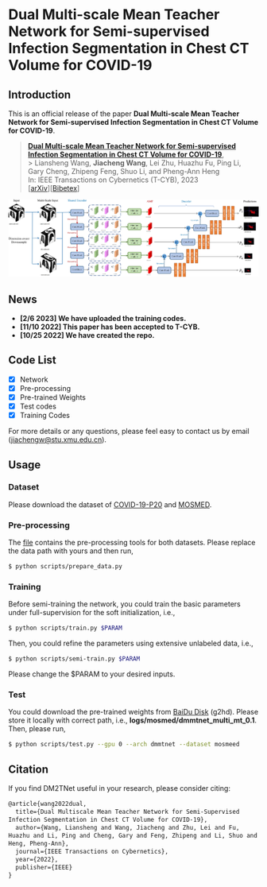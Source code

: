 # Dual Multi-scale Mean Teacher Network for Semi-supervised Infection Segmentation in Chest CT Volume for COVID-19

## Introduction

This is an official release of the paper **Dual Multi-scale Mean Teacher Network for Semi-supervised Infection Segmentation in Chest CT Volume for COVID-19**.

> [**Dual Multi-scale Mean Teacher Network for Semi-supervised Infection Segmentation in Chest CT Volume for COVID-19**](https://ieeexplore.ieee.org/abstract/document/9984948/), <br/> > Liansheng Wang, **Jiacheng Wang**, Lei Zhu, Huazhu Fu, Ping Li, Gary Cheng, Zhipeng Feng, Shuo Li, and Pheng-Ann Heng
> <br/>
> In: IEEE Transactions on Cybernetics (T-CYB), 2023 <br/>
> [[arXiv](https://arxiv.org/pdf/2211.05548)][[Bibetex](https://github.com/jcwang123/DM2TNet#citation)]

<div align="center" border=> <img src=arch.jpg width="700" > </div>

## News

- **[2/6 2023] We have uploaded the training codes.**
- **[11/10 2022] This paper has been accepted to T-CYB.**
- **[10/25 2022] We have created the repo.**

## Code List

- [x] Network
- [x] Pre-processing
- [x] Pre-trained Weights
- [x] Test codes
- [x] Training Codes

For more details or any questions, please feel easy to contact us by email (jiachengw@stu.xmu.edu.cn).

## Usage

### Dataset

Please download the dataset of [COVID-19-P20](https://zenodo.org/record/3757476#.Y1iELaFBxD9) and [MOSMED](https://www.kaggle.com/datasets/andrewmvd/mosmed-covid19-ct-scans).

### Pre-processing

The [file](scripts/prepare_data.py) contains the pre-processing tools for both datasets. Please replace the data path with yours and then run,

```bash
$ python scripts/prepare_data.py
```

### Training

Before semi-training the network, you could train the basic parameters under full-supervision for the soft initialization, i.e.,

```bash
$ python scripts/train.py $PARAM
```

Then, you could refine the parameters using extensive unlabeled data, i.e.,

```bash
$ python scripts/semi-train.py $PARAM
```

Please change the $PARAM to your desired inputs.

### Test

You could download the pre-trained weights from [BaiDu Disk](https://pan.baidu.com/s/10U6PBOg4bJ499axR_YtTkA) (g2hd). Please store it locally with correct path, i.e., **logs/mosmed/dmmtnet_multi_mt_0.1**. Then, please run,

```bash
$ python scripts/test.py --gpu 0 --arch dmmtnet --dataset mosmeed
```

## Citation

If you find DM2TNet useful in your research, please consider citing:

```
@article{wang2022dual,
  title={Dual Multiscale Mean Teacher Network for Semi-Supervised Infection Segmentation in Chest CT Volume for COVID-19},
  author={Wang, Liansheng and Wang, Jiacheng and Zhu, Lei and Fu, Huazhu and Li, Ping and Cheng, Gary and Feng, Zhipeng and Li, Shuo and Heng, Pheng-Ann},
  journal={IEEE Transactions on Cybernetics},
  year={2022},
  publisher={IEEE}
}
```
